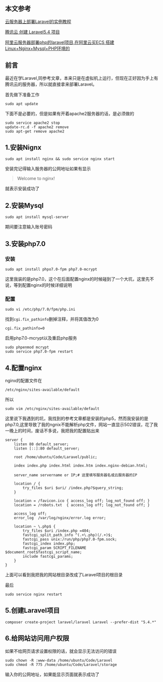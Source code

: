 ## 本文参考
[云服务器上部署Laravel的实例教程](http://www.php.cn/php-weizijiaocheng-372109.html)<br>

[腾讯云 创建 Laravel5.4 项目](https://laravel-china.org/articles/4254/tencent-cloud-create-laravel54-project)<br>

[阿里云服务器部署php的laravel项目,在阿里云买ECS 搭建 Linux+Nginx+Mysql+PHP环境的 ](https://my.oschina.net/earnp/blog/788456)

## 前言
最近在学Laravel,同参考文章，本来只是在虚拟机上运行，但现在正好因为手上有腾讯云的服务器，所以就直接拿来部署Laravel。

首先做下准备工作
```
sudo apt update
```
下面不是必要的，但是如果有开着apache2服务器的话，是必须做的
```
sudo service apache2 stop
update-rc.d -f apache2 remove
sudo apt-get remove apache2
```

## 1.安装Nignx
```
sudo apt install nginx && sudo service nginx start
```
安装完记得输入服务器的公网地址如果有显示
> Welcome to nginx!

就表示安装成功了

## 2.安装Mysql
```
sudo apt install mysql-server 
```
期间要注意输入账号密码


## 3.安装php7.0
### 安装
```
sudo apt install phpo7.0-fpm php7.0-mcrypt
```
这里我装的是php7.0，这个在后面配置nginx的时候碰到了一个大坑，这里先不说，等到配置nginx的时候详细说明
### 配置
```
sudo vi /etc/php/7.0/fpm/php.ini 
```
找到`cgi.fix_pathinfo`删掉注释，并将其值改为0
```
cgi.fix_pathinfo=0
```
启用php7.0-mcrypt以及重启php服务
```
sudo phpenmod mcrypt
sudo service php7.0-fpm restart
```

## 4.配置nginx
nginx的配置文件在
```
/etc/nginx/sites-available/default
```
所以
```
sudo vim /etc/nginx/sites-available/default
```
这里说下我遇到的坑，我找到的参考文章都是安装的php5，然而我安装的是php7.0,这里导致了我的ngnix不能解析php文件，网站一直显示502错误，花了我一晚上的时间，废话不多说，我把我的配置贴出来
```
server {
	listen 80 default_server;
	listen [::]:80 default_server;

	root /home/ubuntu/Code/Laravel/public;

	index index.php index.html index.htm index.nginx-debian.html;

	server_name servername or IP;# 这里填写服务器名或云服务器的IP

    location / {
        try_files $uri $uri/ /index.php?$query_string;
    }

    location = /favicon.ico { access_log off; log_not_found off; }
    location = /robots.txt  { access_log off; log_not_found off; }

    access_log off;
    error_log  /var/log/nginx/error.log error;

	location ~ \.php$ {
  		try_files $uri /index.php =404;
	  	fastcgi_split_path_info ^(.+\.php)(/.+)$;
	  	fastcgi_pass unix:/run/php/php7.0-fpm.sock;
  		fastcgi_index index.php;
		fastcgi_param SCRIPT_FILENAME $document_root$fastcgi_script_name;
		include fastcgi_params;
	}
}
```
上面可以看到我把我的网站根目录改成了Laravel项目的根目录

最后
```
sudo service nginx restart
```

## 5.创建Laravel项目
```
composer create-project laravel/laravel Laravel --prefer-dist "5.4.*"
```

## 6.给网站访问用户权限
如果不给网页请求设置权限的话，就会显示无法访问的错误
```
sudo chown -R :www-data /home/ubuntu/Code/Laravel
sudo chmod -R 775 /home/ubuntu/Code/Laravel/storage
```

输入你的公网地址，如果能显示页面就表示成功了